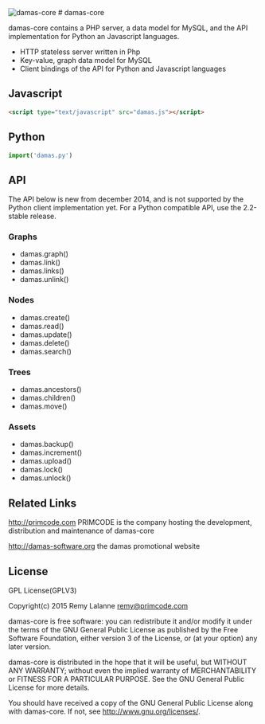 <img src="http://damas-software.com/bin/damas_logo.png" alt="damas-core"/>
# damas-core

damas-core contains a PHP server, a data model for MySQL, and the API implementation for Python an Javascript languages.

* HTTP stateless server written in Php
* Key-value, graph data model for MySQL
* Client bindings of the API for Python and Javascript languages

## Javascript
```html
<script type="text/javascript" src="damas.js"></script>
```

## Python
```python
import('damas.py')
```

## API

The API below is new from december 2014, and is not supported by the Python client implementation yet. For a Python compatible API, use the 2.2-stable release.

### Graphs

- damas.graph()
- damas.link()
- damas.links()
- damas.unlink()

### Nodes

- damas.create()
- damas.read()
- damas.update()
- damas.delete()
- damas.search()

### Trees

- damas.ancestors()
- damas.children()
- damas.move()

### Assets

- damas.backup()
- damas.increment()
- damas.upload()
- damas.lock()
- damas.unlock()

## Related Links

http://primcode.com PRIMCODE is the company hosting the development, distribution and maintenance of damas-core

http://damas-software.org the damas promotional website

## License
GPL License(GPLV3)

Copyright(c) 2015 Remy Lalanne remy@primcode.com

damas-core is free software: you can redistribute it and/or modify
it under the terms of the GNU General Public License as published by
the Free Software Foundation, either version 3 of the License, or
(at your option) any later version.

damas-core is distributed in the hope that it will be useful,
but WITHOUT ANY WARRANTY; without even the implied warranty of
MERCHANTABILITY or FITNESS FOR A PARTICULAR PURPOSE.  See the
GNU General Public License for more details.

You should have received a copy of the GNU General Public License
along with damas-core.  If not, see <http://www.gnu.org/licenses/>.
